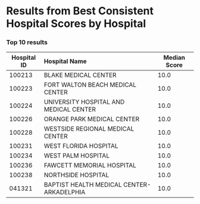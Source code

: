 
# Results from Best Consistent Hospital Scores by Hospital

### Top 10 results
| Hospital ID | Hospital Name | Median Score | 
| ----------- | :------------ | ------------ |
| 100213 | BLAKE MEDICAL CENTER | 10.0 |
| 100223 | FORT WALTON BEACH MEDICAL CENTER | 10.0 | 
| 100224 | UNIVERSITY HOSPITAL AND MEDICAL CENTER | 10.0 |
| 100226 | ORANGE PARK MEDICAL CENTER | 10.0 |
| 100228 | WESTSIDE REGIONAL MEDICAL CENTER | 10.0 |
| 100231 | WEST FLORIDA HOSPITAL | 10.0 |
| 100234 | WEST PALM HOSPITAL | 10.0 |
| 100236 | FAWCETT MEMORIAL HOSPITAL | 10.0 |
| 100238 | NORTHSIDE HOSPITAL | 10.0 |
| 041321 | BAPTIST HEALTH MEDICAL CENTER-ARKADELPHIA | 10.0 |

